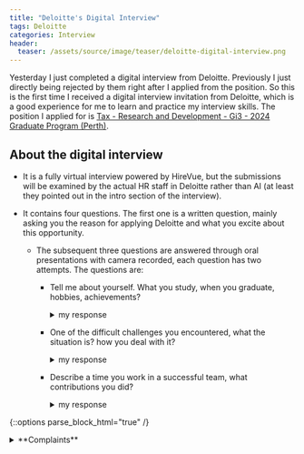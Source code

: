 ```yaml
---
title: "Deloitte's Digital Interview"
tags: Deloitte
categories: Interview
header:
  teaser: /assets/source/image/teaser/deloitte-digital-interview.png
---
```


Yesterday I just completed a digital interview from Deloitte. Previously I just directly being rejected by them right after I applied from the position. So this is the first time I received a digital interview invitation from Deloitte, which is a good experience for me to learn and practice my interview skills. The position I applied for is [Tax - Research and Development - Gi3 - 2024 Graduate Program (Perth)][Tax].

## About the digital interview

 - It is a fully virtual interview powered by HireVue, but the submissions will be examined by the actual HR staff in Deloitte rather than AI (at least they pointed out in the intro section of the interview).

 - It contains four questions. The first one is a written question, mainly asking you the reason for applying Deloitte and what you excite about this opportunity.
   - The subsequent three questions are answered through oral presentations with camera recorded, each question has two attempts. The questions are:
     - Tell me about yourself. What you study, when you graduate, hobbies, achievements?
       <details close markdown="1">
       <summary> my response
       </summary>
       My name's wenxiao and I am a recent graduate from The University of western australia with a master's degree of Software Engineering. I just graduated in July this year.
    
       Apart from the study, I am a big fan of fingerstyle guitar. I learned to play guitar through online tutorial and joined the guitar club in my undergraduate university. and taught club members to play guitar. I also attended a few guitar concerts held by the club.
   
       The biggest achievement so far must be related to my research project during my final year of study. In the beginning, I don't understand anything and I have no ideas to deal with it.  However, through effective communication with my supervisor, I gained practical research skills and improved quickly. In the end, I earned a degree of higher distinction for this research project.
   
       Through this experience, I learned how to communicate effectively with people and how to deal with challenging issues that I had not encountered before, which will be beneficial for my future career.
       </details>

     - One of the difficult challenges you encountered, what the situation is? how you deal with it?
       <details close markdown="1">
       <summary> my response
       </summary>

       In a software development project I've done in a group, I faced a challenge. I was resposible for implementing the security components using a trusted third-party authentication library, but it was not compatabile with another crucial component in the system, which may potentially causing delays. I had to choose between sticking to the third-party library or try a more flexibl approach developing a custom solution to meet the deadline.

        After careful consultation with the supervisor and the client, I chose to develop a custom authentication solution. While it posed some security risks, I mitigated them through testing and reviews, my teammates also helped me a lot with this issue.
   
        The outcome was a successful project delivery on time, meeting our client's expectations. I maintained my commitment to security by keeping the client informed about my decision and ensuring ongoing security updates.
   
        Through this experience, I learned the importance of communicating with others and try to be flexible when you are facing difficulties.
        </details>

     - Describe a time you work in a successful team, what contributions you did?
        <details close markdown="1">
        <summary> my response
        </summary>

         I was part of a 7-member team working on a web project during my final year of study, with 3 members dedicated to frontend, 2 for backend, and 2 for database management.
       
         I played an important role in our project as a member of the backend team. Not only in developing backend functionalities, but I act as a facilitator for seamless integration between the frontend, backend, and database. 
       
         For the frontend, I facilitate clear communication within the team and maintain API request documentation to support the development of frontend functionalities. 
         As for the database, I collaborate closely with the database team to align on the implementation of database query functionalities within the backend. 
       
         By serving as this bridge between technical components, our project workflow remained seamless, resulting in a highly functional and well-integrated end product.
        </details>
  
  
{::options parse_block_html="true" /}
  
<details close markdown="1">
<summary> **Complaints**
</summary>
These are all standard behavioral questions that appear rather ineffective in my opinion, but they are a necessary part of the job application process for almost every big company. I don't know why they use these questions to select candidates, it makes no sense to me to choose candidates who all have the potential to become actors. Ahhh, headache...
</details>





[Tax]:https://jobs.deloitte.com.au/job/Perth-Tax-Research-and-Development-Gi3-2024-Graduate-Program-%28Perth%29-WA/935852810/